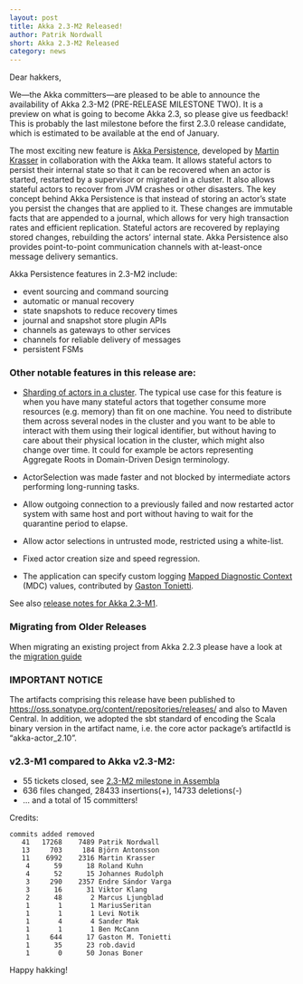```yaml
---
layout: post
title: Akka 2.3-M2 Released!
author: Patrik Nordwall
short: Akka 2.3-M2 Released
category: news
---
```


Dear hakkers,

We—the Akka committers—are pleased to be able to announce the availability of Akka 2.3-M2 (PRE-RELEASE MILESTONE TWO). It is a preview on what is going to become Akka 2.3, so please give us feedback! This is probably the last milestone before the first 2.3.0 release candidate, which is estimated to be available at the end of January.

The most exciting new feature is [Akka Persistence](http://doc.akka.io/docs/akka/2.3-M2/scala/persistence.html), developed by [Martin Krasser](https://twitter.com/mrt1nz) in collaboration with the Akka team. It allows stateful actors to persist their internal state so that it can be recovered when an actor is started, restarted by a supervisor or migrated in a cluster. It also allows stateful actors to recover from JVM crashes or other disasters. The key concept behind Akka Persistence is that instead of storing an actor’s state you persist the changes that are applied to it. These changes are immutable facts that are appended to a journal, which allows for very high transaction rates and efficient replication. Stateful actors are recovered by replaying stored changes, rebuilding the actors’ internal state. Akka Persistence also provides point-to-point communication channels with at-least-once message delivery semantics.

Akka Persistence features in 2.3-M2 include:

 * event sourcing and command sourcing
 * automatic or manual recovery
 * state snapshots to reduce recovery times
 * journal and snapshot store plugin APIs
 * channels as gateways to other services
 * channels for reliable delivery of messages
 * persistent FSMs

### Other notable features in this release are:

 * [Sharding of actors in a cluster](http://doc.akka.io/docs/akka/2.3-M2/contrib/cluster-sharding.html). The typical use case for this feature is when you have many stateful actors that together consume more resources (e.g. memory) than fit on one machine. You need to distribute them across several nodes in the cluster and you want to be able to interact with them using their logical identifier, but without having to care about their physical location in the cluster, which might also change over time. It could for example be actors representing Aggregate Roots in Domain-Driven Design terminology.

 * ActorSelection was made faster and not blocked by intermediate actors performing long-running tasks.

 * Allow outgoing connection to a previously failed and now restarted actor system with same host and port without having to wait for the quarantine period to elapse.

 * Allow actor selections in untrusted mode, restricted using a white-list.

 * Fixed actor creation size and speed regression.

 * The application can specify custom logging [Mapped Diagnostic Context](http://logback.qos.ch/manual/mdc.html) (MDC) values, contributed by [Gaston Tonietti](https://twitter.com/ktonga).

See also [release notes for Akka 2.3-M1](http://typesafe.com/blog/announce-akka-23-m1-pre-release-milestone).

### Migrating from Older Releases

When migrating an existing project from Akka 2.2.3 please have a look at the [migration guide](http://doc.akka.io/docs/akka/2.3-M2/project/migration-guide-2.2.x-2.3.x.html)

### IMPORTANT NOTICE

The artifacts comprising this release have been published to https://oss.sonatype.org/content/repositories/releases/ and also to Maven Central. In addition, we adopted the sbt standard of encoding the Scala binary version in the artifact name, i.e. the core actor package’s artifactId is “akka-actor_2.10”.

### v2.3-M1 compared to Akka v2.3-M2:

 * 55 tickets closed, see [2.3-M2 milestone in Assembla](https://www.assembla.com/spaces/akka/milestones/4848253-2-3-m2)
 * 636 files changed, 28433 insertions(+), 14733 deletions(-)
 * … and a total of 15 committers!

Credits:

    commits added removed
       41   17268    7489 Patrik Nordwall
       13     703     184 Björn Antonsson
       11    6992    2316 Martin Krasser
        4      59      18 Roland Kuhn
        4      52      15 Johannes Rudolph
        3     290    2357 Endre Sándor Varga
        3      16      31 Viktor Klang
        2      48       2 Marcus Ljungblad
        1       1       1 MariusSeritan
        1       1       1 Levi Notik
        1       4       4 Sander Mak
        1       1       1 Ben McCann
        1     644      17 Gaston M. Tonietti
        1      35      23 rob.david
        1       0      50 Jonas Boner

Happy hakking!

